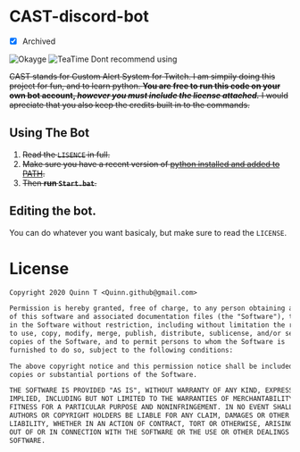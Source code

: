 # CAST-discord-bot
- [x] Archived

![Okayge](https://cdn.betterttv.net/emote/5fa59c774dfba164402933ca/3x)
![TeaTime](https://cdn.betterttv.net/emote/56f6eb647ee3e8fc6e4fe48e/3x)
Dont recommend using

~~CAST stands for Custom Alert System for Twitch. I am simpily doing this project for fun, and to learn python. **You are free to run this code on your own bot account, *however you must include the license attached.*** I would apreciate that you also keep the credits built in to the commands.~~
## Using The Bot
1. ~~Read the `LISENCE` in full.~~
2. ~~Make sure you have a recent version of [python installed and added to PATH](https://datatofish.com/add-python-to-windows-path/).~~
3. ~~Then **run `Start.bat`**.~~
## Editing the bot.
You can do whatever you want basicaly, but make sure to read the `LICENSE`.

# License
```txt
Copyright 2020 Quinn T <Quinn.github@gmail.com>

Permission is hereby granted, free of charge, to any person obtaining a copy
of this software and associated documentation files (the "Software"), to deal
in the Software without restriction, including without limitation the rights
to use, copy, modify, merge, publish, distribute, sublicense, and/or sell
copies of the Software, and to permit persons to whom the Software is
furnished to do so, subject to the following conditions:

The above copyright notice and this permission notice shall be included in all
copies or substantial portions of the Software.

THE SOFTWARE IS PROVIDED "AS IS", WITHOUT WARRANTY OF ANY KIND, EXPRESS OR
IMPLIED, INCLUDING BUT NOT LIMITED TO THE WARRANTIES OF MERCHANTABILITY,
FITNESS FOR A PARTICULAR PURPOSE AND NONINFRINGEMENT. IN NO EVENT SHALL THE
AUTHORS OR COPYRIGHT HOLDERS BE LIABLE FOR ANY CLAIM, DAMAGES OR OTHER
LIABILITY, WHETHER IN AN ACTION OF CONTRACT, TORT OR OTHERWISE, ARISING FROM,
OUT OF OR IN CONNECTION WITH THE SOFTWARE OR THE USE OR OTHER DEALINGS IN THE
SOFTWARE.
```
